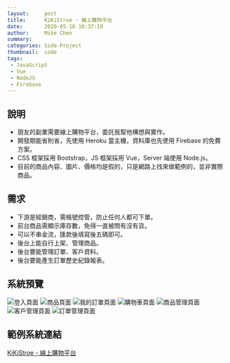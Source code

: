 ```yaml
---
layout:     post
title:      KiKiStroe - 線上購物平台
date:       2020-05-18 10:37:19
author:     Mike Chen
summary:    
categories: Side-Project
thumbnail:  code
tags:
 - JavaScript
 - Vue
 - NodeJS
 - Firebase
---
```



## 說明
* 朋友的副業需要線上購物平台，委託我幫他構想與實作。
* 開發期能省則省，先使用 Heroku 當主機，資料庫也先使用 Firebase 的免費方案。
* CSS 框架採用 Bootstrap，JS 框架採用 Vue，Server 端使用 Node.js。
* 目前的商品內容、圖片、價格均是假的，只是網路上找來做範例的，並非實際商品。

## 需求
* 下游是經銷商，需帳號控管，防止任何人都可下單。
* 前台商品需顯示庫存數，免得一直被問有沒有貨。
* 可以不串金流，匯款後填寫後五碼即可。
* 後台上能自行上架、管理商品。
* 後台要能管理訂單、客戶資料。
* 後台要能產生訂單歷史紀錄報表。


## 系統預覽
![登入頁面](https://i.imgur.com/phUk3o4.png)
![商品頁面](https://i.imgur.com/3ZdhMhR.png)
![我的訂單頁面](https://i.imgur.com/BW0H2TE.png)
![購物車頁面](https://i.imgur.com/aWKQKFU.png)
![商品管理頁面](https://i.imgur.com/i6sBlIp.png)
![客戶管理頁面](https://i.imgur.com/kkmwHvk.png)
![訂單管理頁面](https://i.imgur.com/LYWnDs5.png)


## 範例系統連結
[KiKiStroe - 線上購物平台](https://kikistore-2020.herokuapp.com/)